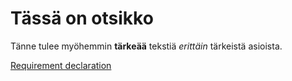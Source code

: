 # Tässä on otsikko

Tänne tulee myöhemmin **tärkeää** tekstiä *erittäin* tärkeistä asioista.

[Requirement declaration](Dokumentaatio/requirementdeclaration.md)
